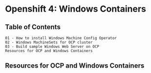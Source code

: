 # Openshift 4: Windows Containers

## Table of Contents
```
01 - How to install Windows Machine Config Operator 
02 - Windows MachineSets for OCP cluster 
03 - Build sample Windows Web Server on OCP
Resources for OCP and Windows Containers
```


## Resources for OCP and Windows Containers 
